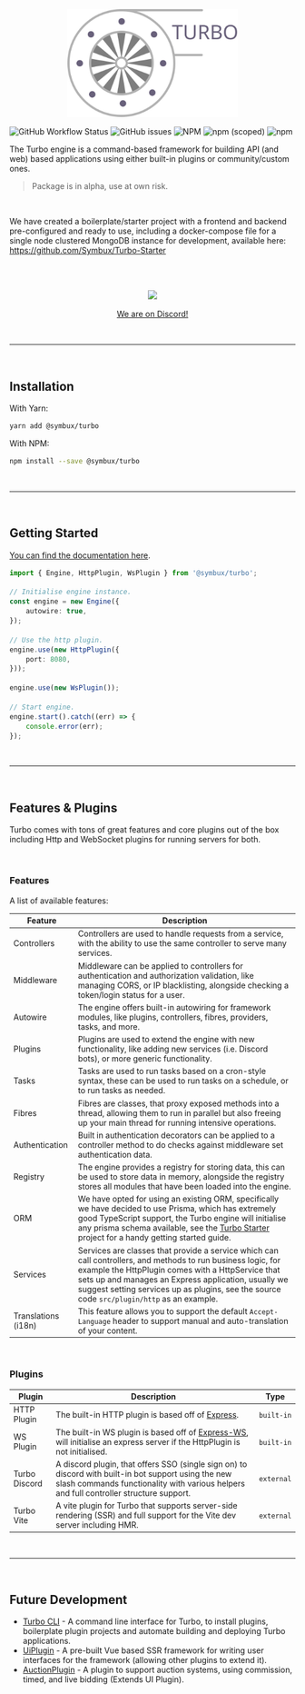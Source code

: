 <p align="center">
	<a href="#">
		<img width="300" src="https://raw.githubusercontent.com/Symbux/Turbo/master/logo.svg">
	</a>
</p>


<!-- ![Codecov](https://img.shields.io/codecov/c/github/Symbux/turbo) -->
![GitHub Workflow Status](https://img.shields.io/github/workflow/status/Symbux/turbo/Build)
![GitHub issues](https://img.shields.io/github/issues/Symbux/Turbo)
![NPM](https://img.shields.io/npm/l/@symbux/turbo)
![npm (scoped)](https://img.shields.io/npm/v/@symbux/turbo)
![npm](https://img.shields.io/npm/dw/@symbux/turbo)

The Turbo engine is a command-based framework for building API (and web) based applications using either built-in plugins or community/custom ones.

> Package is in alpha, use at own risk.

<br>

We have created a boilerplate/starter project with a frontend and backend pre-configured and ready to use, including a docker-compose file for a single node clustered MongoDB instance for development, available here: https://github.com/Symbux/Turbo-Starter

<br>
<br>

<p align="center">
	<a href="https://discord.gg/3YuNTEMJey" target="_blank">
		<img width="200" src="https://discord.com/assets/cb48d2a8d4991281d7a6a95d2f58195e.svg">
		<p align="center">We are on Discord!</p>
	</a>
</p>

<br>

---

<br>

## Installation

With Yarn:
```bash
yarn add @symbux/turbo
```

With NPM:
```bash
npm install --save @symbux/turbo
```

<br>

---

<br>

## Getting Started

[You can find the documentation here](https://github.com/Symbux/Turbo/wiki).

```typescript
import { Engine, HttpPlugin, WsPlugin } from '@symbux/turbo';

// Initialise engine instance.
const engine = new Engine({
	autowire: true,
});

// Use the http plugin.
engine.use(new HttpPlugin({
	port: 8080,
}));

engine.use(new WsPlugin());

// Start engine.
engine.start().catch((err) => {
	console.error(err);
});
```

<br>

---

<br>

## Features & Plugins

Turbo comes with tons of great features and core plugins out of the box including Http and WebSocket plugins for running servers for both.

<br>

### Features

A list of available features:

| Feature | Description |
|---------|-------------|
| Controllers | Controllers are used to handle requests from a service, with the ability to use the same controller to serve many services. |
| Middleware | Middleware can be applied to controllers for authentication and authorization validation, like managing CORS, or IP blacklisting, alongside checking a token/login status for a user. |
| Autowire | The engine offers built-in autowiring for framework modules, like plugins, controllers, fibres, providers, tasks, and more. |
| Plugins | Plugins are used to extend the engine with new functionality, like adding new services (i.e. Discord bots), or more generic functionality. |
| Tasks | Tasks are used to run tasks based on a cron-style syntax, these can be used to run tasks on a schedule, or to run tasks as needed. |
| Fibres | Fibres are classes, that proxy exposed methods into a thread, allowing them to run in parallel but also freeing up your main thread for running intensive operations. |
| Authentication | Built in authentication decorators can be applied to a controller method to do checks against middleware set authentication data. |
| Registry | The engine provides a registry for storing data, this can be used to store data in memory, alongside the registry stores all modules that have been loaded into the engine. |
| ORM | We have opted for using an existing ORM, specifically we have decided to use Prisma, which has extremely good TypeScript support, the Turbo engine will initialise any prisma schema available, see the [Turbo Starter](https://github.com/Symbux/Turbo-Starter) project for a handy getting started guide.
| Services | Services are classes that provide a service which can call controllers, and methods to run business logic, for example the HttpPlugin comes with a HttpService that sets up and manages an Express application, usually we suggest setting services up as plugins, see the source code `src/plugin/http` as an example. |
| Translations (i18n) | This feature allows you to support the default `Accept-Language` header to support manual and auto-translation of your content. |

<br>

### Plugins

| Plugin | Description | Type |
| --- | --- | --- |
| HTTP Plugin | The built-in HTTP plugin is based off of [Express](https://www.npmjs.com/package/express). | `built-in` |
| WS Plugin | The built-in WS plugin is based off of [Express-WS](https://www.npmjs.com/package/express-ws), will initialise an express server if the HttpPlugin is not initialised. | `built-in` |
| Turbo Discord | A discord plugin, that offers SSO (single sign on) to discord with built-in bot support using the new slash commands functionality with various helpers and full controller structure support. | `external` |
| Turbo Vite | A vite plugin for Turbo that supports server-side rendering (SSR) and full support for the Vite dev server including HMR. | `external` |

<br>

---

<br>

## Future Development

* [Turbo CLI](#) - A command line interface for Turbo, to install plugins, boilerplate plugin projects and automate building and deploying Turbo applications.
* [UiPlugin](#) - A pre-built Vue based SSR framework for writing user interfaces for the framework (allowing other plugins to extend it).
* [AuctionPlugin](#) - A plugin to support auction systems, using commission, timed, and live bidding (Extends UI Plugin).
